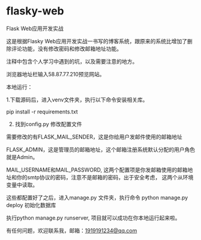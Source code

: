 # flasky-web
Flask Web应用开发实战

这是根据Flasky Web应用开发实战一书写的博客系统，跟原来的系统比增加了删除评论功能，没有修改密码和修改邮箱地址功能。

注释中包含个人学习中遇到的坑，以及需要注意的地方。 

浏览器地址栏输入58.87.77.210预览网站。

本地运行：

1.下载源码后，进入venv文件夹，执行以下命令安装相关库。

pip install -r requirements.txt

2. 找到config.py 修改配置文件

需要修改的有FLASK_MAIL_SENDER，这是你给用户发邮件使用的邮箱地址

FLASK_ADMIN，这是管理员的邮箱地址，这个邮箱注册系统默认分配的用户角色就是Admin。

MAIL_USERNAME和MAIL_PASSWORD, 这两个配置项是你发邮箱使用的邮箱地址和你的smtp协议的密码，注意不是邮箱的密码，出于安全考虑，
这两个从环境变量中读取。

这些都配置好了之后，进入manage.py 文件夹，执行命令 python manage.py deploy 初始化数据库

执行python manage.py runserver, 项目就可以成功在你本地运行起来啦。

有任何问题，欢迎联系我，邮箱：1919191234@qq.com
